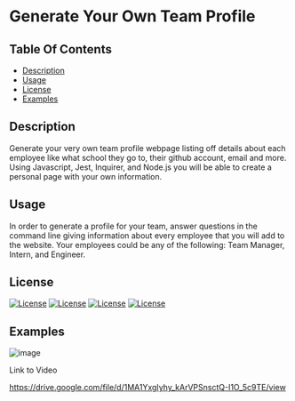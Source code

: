 # Generate Your Own Team Profile

## Table Of Contents

- [Description](#description)
- [Usage](#usage)
- [License](#license)
- [Examples](#examples)

## Description

Generate your very own team profile webpage listing off details about each employee like what school they go to, their github account, email and more. Using Javascript, Jest, Inquirer, and Node.js you will be able to create a personal page with your own information.

## Usage 

In order to generate a profile for your team, answer questions in the command line giving information about every employee that you will add to the website. Your employees could be any of the following: Team Manager, Intern, and Engineer.

## License

[![License](https://img.shields.io/badge/License-Javascript-orange.svg)](https://opensource.org/licenses/Javascript)
[![License](https://img.shields.io/badge/License-Node_js-blue.svg)](https://opensource.org/licenses/Node_js)
[![License](https://img.shields.io/badge/License-Jest-green.svg)](https://opensource.org/licenses/Jest)
[![License](https://img.shields.io/badge/License-Inquirer-red.svg)](https://opensource.org/licenses/Inquirer)

## Examples

![image](https://user-images.githubusercontent.com/100370557/180629665-7ad2efc5-2d4b-4fce-92e6-f0ff42782b94.png)

Link to Video

https://drive.google.com/file/d/1MA1YxgIyhy_kArVPSnsctQ-I1O_5c9TE/view


